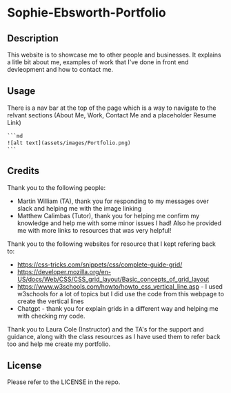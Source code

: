 # Sophie-Ebsworth-Portfolio
## Description

This website is to showcase me to other people and businesses. It explains a litle bit about me, examples of work that I've done in front end devleopment and how to contact me. 

## Usage

There is a nav bar at the top of the page which is a way to navigate to the relvant sections (About Me, Work, Contact Me and a placeholder Resume Link)

    ```md
    ![alt text](assets/images/Portfolio.png)
    ```

## Credits

Thank you to the following people:
 - Martin William (TA), thank you for responding to my messages over slack and helping me with the image linking
 - Matthew Calimbas (Tutor), thank you for helping me confirm my knowledge and help me with some minor issues I had! Also he provided me with more links to resources that was very helpful!

Thank you to the following websites for resource that I kept refering back to:
 - https://css-tricks.com/snippets/css/complete-guide-grid/
 - https://developer.mozilla.org/en-US/docs/Web/CSS/CSS_grid_layout/Basic_concepts_of_grid_layout
 - https://www.w3schools.com/howto/howto_css_vertical_line.asp - I used w3schools for a lot of topics but I did use the code from this webpage to create the vertical lines
 - Chatgpt - thank you for explain grids in a different way and helping me with checking my code. 

 Thank you to Laura Cole (Instructor) and the TA's for the support and guidance, along with the class resources as I have used them to refer back too and help me create my portfolio. 

## License

Please refer to the LICENSE in the repo.
